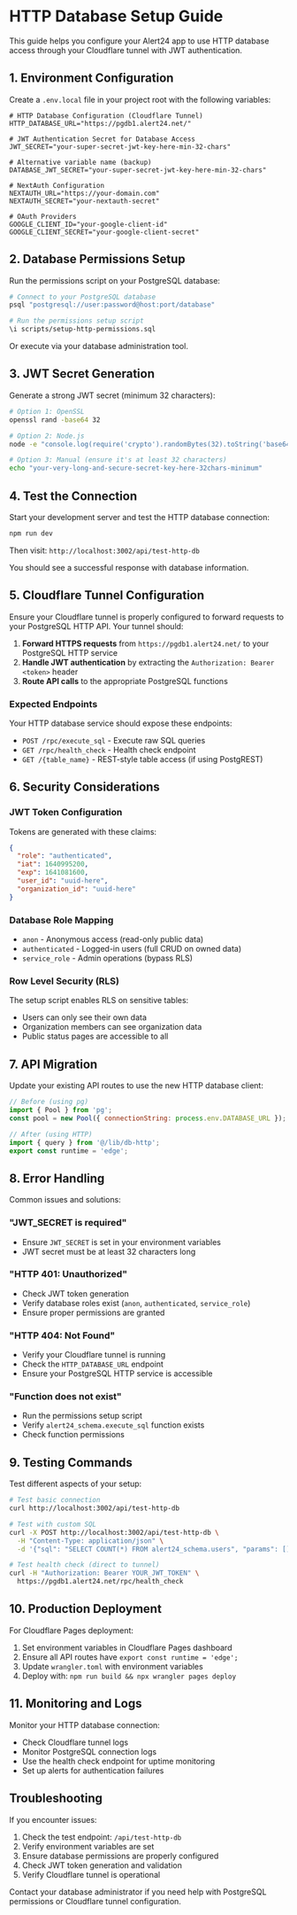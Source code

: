 # HTTP Database Setup Guide

This guide helps you configure your Alert24 app to use HTTP database access through your Cloudflare tunnel with JWT authentication.

## 1. Environment Configuration

Create a `.env.local` file in your project root with the following variables:

```env
# HTTP Database Configuration (Cloudflare Tunnel)
HTTP_DATABASE_URL="https://pgdb1.alert24.net/"

# JWT Authentication Secret for Database Access
JWT_SECRET="your-super-secret-jwt-key-here-min-32-chars"

# Alternative variable name (backup)
DATABASE_JWT_SECRET="your-super-secret-jwt-key-here-min-32-chars"

# NextAuth Configuration
NEXTAUTH_URL="https://your-domain.com"
NEXTAUTH_SECRET="your-nextauth-secret"

# OAuth Providers
GOOGLE_CLIENT_ID="your-google-client-id"
GOOGLE_CLIENT_SECRET="your-google-client-secret"
```

## 2. Database Permissions Setup

Run the permissions script on your PostgreSQL database:

```bash
# Connect to your PostgreSQL database
psql "postgresql://user:password@host:port/database"

# Run the permissions setup script
\i scripts/setup-http-permissions.sql
```

Or execute via your database administration tool.

## 3. JWT Secret Generation

Generate a strong JWT secret (minimum 32 characters):

```bash
# Option 1: OpenSSL
openssl rand -base64 32

# Option 2: Node.js
node -e "console.log(require('crypto').randomBytes(32).toString('base64'))"

# Option 3: Manual (ensure it's at least 32 characters)
echo "your-very-long-and-secure-secret-key-here-32chars-minimum"
```

## 4. Test the Connection

Start your development server and test the HTTP database connection:

```bash
npm run dev
```

Then visit: `http://localhost:3002/api/test-http-db`

You should see a successful response with database information.

## 5. Cloudflare Tunnel Configuration

Ensure your Cloudflare tunnel is properly configured to forward requests to your PostgreSQL HTTP API. Your tunnel should:

1. **Forward HTTPS requests** from `https://pgdb1.alert24.net/` to your PostgreSQL HTTP service
2. **Handle JWT authentication** by extracting the `Authorization: Bearer <token>` header
3. **Route API calls** to the appropriate PostgreSQL functions

### Expected Endpoints

Your HTTP database service should expose these endpoints:

- `POST /rpc/execute_sql` - Execute raw SQL queries
- `GET /rpc/health_check` - Health check endpoint
- `GET /{table_name}` - REST-style table access (if using PostgREST)

## 6. Security Considerations

### JWT Token Configuration

Tokens are generated with these claims:

```json
{
  "role": "authenticated",
  "iat": 1640995200,
  "exp": 1641081600,
  "user_id": "uuid-here",
  "organization_id": "uuid-here"
}
```

### Database Role Mapping

- `anon` - Anonymous access (read-only public data)
- `authenticated` - Logged-in users (full CRUD on owned data)
- `service_role` - Admin operations (bypass RLS)

### Row Level Security (RLS)

The setup script enables RLS on sensitive tables:

- Users can only see their own data
- Organization members can see organization data
- Public status pages are accessible to all

## 7. API Migration

Update your existing API routes to use the new HTTP database client:

```javascript
// Before (using pg)
import { Pool } from 'pg';
const pool = new Pool({ connectionString: process.env.DATABASE_URL });

// After (using HTTP)
import { query } from '@/lib/db-http';
export const runtime = 'edge';
```

## 8. Error Handling

Common issues and solutions:

### "JWT_SECRET is required"

- Ensure `JWT_SECRET` is set in your environment variables
- JWT secret must be at least 32 characters long

### "HTTP 401: Unauthorized"

- Check JWT token generation
- Verify database roles exist (`anon`, `authenticated`, `service_role`)
- Ensure proper permissions are granted

### "HTTP 404: Not Found"

- Verify your Cloudflare tunnel is running
- Check the `HTTP_DATABASE_URL` endpoint
- Ensure your PostgreSQL HTTP service is accessible

### "Function does not exist"

- Run the permissions setup script
- Verify `alert24_schema.execute_sql` function exists
- Check function permissions

## 9. Testing Commands

Test different aspects of your setup:

```bash
# Test basic connection
curl http://localhost:3002/api/test-http-db

# Test with custom SQL
curl -X POST http://localhost:3002/api/test-http-db \
  -H "Content-Type: application/json" \
  -d '{"sql": "SELECT COUNT(*) FROM alert24_schema.users", "params": []}'

# Test health check (direct to tunnel)
curl -H "Authorization: Bearer YOUR_JWT_TOKEN" \
  https://pgdb1.alert24.net/rpc/health_check
```

## 10. Production Deployment

For Cloudflare Pages deployment:

1. Set environment variables in Cloudflare Pages dashboard
2. Ensure all API routes have `export const runtime = 'edge';`
3. Update `wrangler.toml` with environment variables
4. Deploy with: `npm run build && npx wrangler pages deploy`

## 11. Monitoring and Logs

Monitor your HTTP database connection:

- Check Cloudflare tunnel logs
- Monitor PostgreSQL connection logs
- Use the health check endpoint for uptime monitoring
- Set up alerts for authentication failures

## Troubleshooting

If you encounter issues:

1. Check the test endpoint: `/api/test-http-db`
2. Verify environment variables are set
3. Ensure database permissions are properly configured
4. Check JWT token generation and validation
5. Verify Cloudflare tunnel is operational

Contact your database administrator if you need help with PostgreSQL permissions or Cloudflare tunnel configuration.
